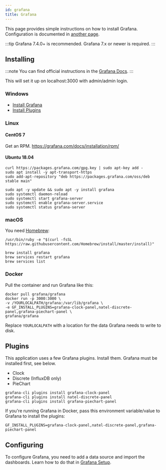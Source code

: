 ```yaml
---
id: grafana
title: Grafana
---
```


This page provides simple instructions on how to install Grafana.
Configuration is documented in [another page](../install/grafana).

:::tip
Grafana 7.4.0+ is recommended. Grafana 7.x or newer is required.
:::

## Installing

:::note
You can find official instructions in the [Grafana Docs](https://grafana.com/docs/grafana/latest/installation/).
:::

This will set it up on localhost:3000 with admin/admin login.

### Windows

- [Install Grafana](https://grafana.com/docs/grafana/latest/installation/windows/)
- [Install Plugins](grafana.md#plugins)

### Linux

#### CentOS 7

Get an RPM. https://grafana.com/docs/installation/rpm/

#### Ubuntu 18.04

```shell
curl https://packages.grafana.com/gpg.key | sudo apt-key add -
sudo apt install -y apt-transport-https
sudo add-apt-repository "deb https://packages.grafana.com/oss/deb stable main"

sudo apt -y update && sudo apt -y install grafana
sudo systemctl daemon-reload
sudo systemctl start grafana-server
sudo systemctl enable grafana-server.service
sudo systemctl status grafana-server
```

### macOS

You need [Homebrew](https://brew.sh):

```shell
/usr/bin/ruby -e "$(curl -fsSL https://raw.githubusercontent.com/Homebrew/install/master/install)"
```
```shell
brew install grafana
brew services restart grafana
brew services list
```

### Docker

Pull the container and run Grafana like this:

```shell
docker pull grafana/grafana
docker run -p 3000:3000 \
-v /YOURLOCALPATH/grafana:/var/lib/grafana \
-e GF_INSTALL_PLUGINS=grafana-clock-panel,natel-discrete-panel,grafana-piechart-panel \
grafana/grafana
```

Replace `YOURLOCALPATH` with a location for the data Grafana needs to write to disk.


## Plugins

This application uses a few Grafana plugins. Install them. Grafana must be installed first, see below.

- Clock
- Discrete (InfluxDB only)
- PieChart

```shell
grafana-cli plugins install grafana-clock-panel
grafana-cli plugins install natel-discrete-panel
grafana-cli plugins install grafana-piechart-panel
```

If you're running Grafana in Docker, pass this environment variable/value to Grafana to install the plugins:
```shell
GF_INSTALL_PLUGINS=grafana-clock-panel,natel-discrete-panel,grafana-piechart-panel
```

## Configuring

To configure Grafana, you need to add a data source and import the dashboards.
Learn how to do that in [Grafana Setup](../install/grafana.md).
